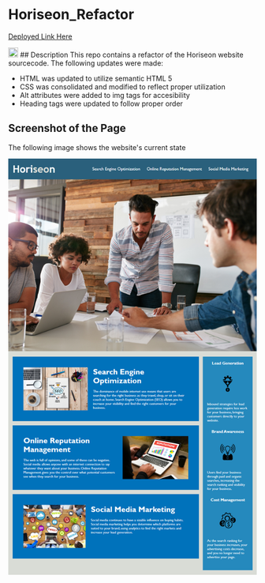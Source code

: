 # Horiseon_Refactor
[Deployed Link Here](https://iqbalahmadi.github.io/Horiseon_Refactor/)

<img src="github-icon.png" width="20" height="20">
## Description 
This repo contains a refactor of the Horiseon website sourcecode. The following updates were made:

- HTML was updated to utilize semantic HTML 5
- CSS was consolidated and modified to reflect proper utilization
- Alt attributes were added to img tags for accesibility
- Heading tags were updated to follow proper order

## Screenshot of the Page

The following image shows the website's current state

![The Horiseon webpage includes a navigation bar, a header image, and cards with text and images at the bottom of the page.](./assets/images/horiseon.png)